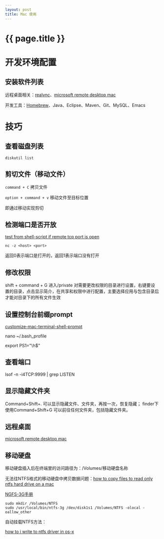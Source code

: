 ```yaml
---
layout: post
title: Mac 使用 
---
```

{{ page.title }}
=============

# 开发环境配置

## 安装软件列表

   远程桌面相关：[realvnc](https://www.realvnc.com/en/connect/download/vnc/)、[microsoft remote desktop mac](https://docs.microsoft.com/en-us/windows-server/remote/remote-desktop-services/clients/remote-desktop-mac) 

   开发工具：[Homebrew](https://brew.sh/)、Java、Eclipse、Maven、Git、MySQL、Emacs


# 技巧

## 查看磁盘列表

`diskutil list`


## 剪切文件（移动文件）

`command + C` 拷贝文件

`option + command + v` 移动文件至目标位置

即通过移动实现剪切

## 检测端口是否开放

[test from shell-script if remote tcp port is open](https://stackoverflow.com/questions/4922943/test-from-shell-script-if-remote-tcp-port-is-open)

`nc -z <host> <port>`

返回0表示端口是打开的，返回1表示端口没有打开

## 修改权限

shift + command + G 进入/private 对需要更改权限的目录进行设置，右键要设置的目录，点击显示简介，在共享和权限中进行配置，主要选择应用与包含目录后才能对目录下的所有文件生效

## 设置控制台前缀prompt

[customize-mac-terminal-shell-prompt](https://stackoverflow.com/questions/14416274/how-to-suppress-or-customize-mac-terminal-shell-prompt)

nano ~/.bash_profile

export PS1="\h$"

## 查看端口
lsof -n -i4TCP:9999 | grep LISTEN

## 显示隐藏文件夹
Command+Shift+. 可以显示隐藏文件、文件夹，再按一次，恢复隐藏；
finder下使用Command+Shift+G 可以前往任何文件夹，包括隐藏文件夹。

## 远程桌面
[microsoft remote desktop mac](https://docs.microsoft.com/en-us/windows-server/remote/remote-desktop-services/clients/remote-desktop-mac) 

## 移动硬盘

移动硬盘插入后在终端里的访问路径为：/Volumes/移动硬盘名称

无法往NTFS格式的移动硬盘中拷贝数据问题：[how to copy files to read only ntfs hard drive on a mac](https://superuser.com/questions/338607/how-to-copy-files-to-read-only-ntfs-hard-drive-on-a-mac)


[NGFS-3G手册](https://github.com/osxfuse/osxfuse/wiki/NTFS-3G)

    sudo mkdir /Volumes/NTFS
    sudo /usr/local/bin/ntfs-3g /dev/disk1s1 /Volumes/NTFS -olocal -oallow_other
    

自动挂载NTFS方法：

[how to i write to ntfs driver in os-x](https://apple.stackexchange.com/questions/20889/how-do-i-write-to-ntfs-drives-in-os-x)
